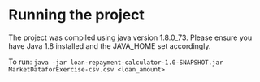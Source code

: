 # Running the project

The project was compiled using java version 1.8.0_73. Please ensure you have Java 1.8 installed
and the JAVA_HOME set accordingly.

To run:
`java -jar loan-repayment-calculator-1.0-SNAPSHOT.jar MarketDataforExercise-csv.csv <loan_amount>`